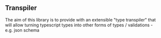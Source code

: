 ## Transpiler

The aim of this library is to provide with an extensible "type transpiler" that will allow turning typescript types into other forms of types / validations - e.g. json schema
 

